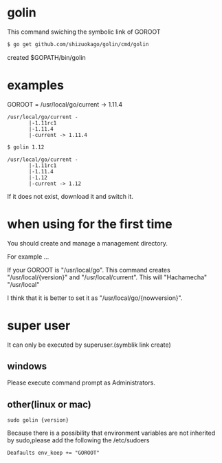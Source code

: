 # golin

This command swiching the symbolic link of GOROOT

```bash
$ go get github.com/shizuokago/golin/cmd/golin
```

created $GOPATH/bin/golin

# examples

GOROOT = /usr/local/go/current -> 1.11.4

```
/usr/local/go/current -
       |-1.11rc1
       |-1.11.4
       |-current -> 1.11.4
```

```bash
$ golin 1.12
```

```
/usr/local/go/current -
       |-1.11rc1
       |-1.11.4
       |-1.12
       |-current -> 1.12
```

If it does not exist, download it and switch it.

# when using for the first time

You should create and manage a management directory.


For example ...

If your GOROOT is "/usr/local/go".
This command creates "/usr/local/{version}" and "/usr/local/current".
This will "Hachamecha" "/usr/local"

I think that it is better to set it as "/usr/local/go/{nowversion}".

# super user

It can only be executed by superuser.(symblik link create)

## windows

Please execute command prompt as Administrators.

## other(linux or mac)

```
sudo golin {version}
```

Because there is a possibility that environment variables are not inherited by sudo,please add the following the /etc/sudoers

```
Deafaults env_keep += "GOROOT"
```

